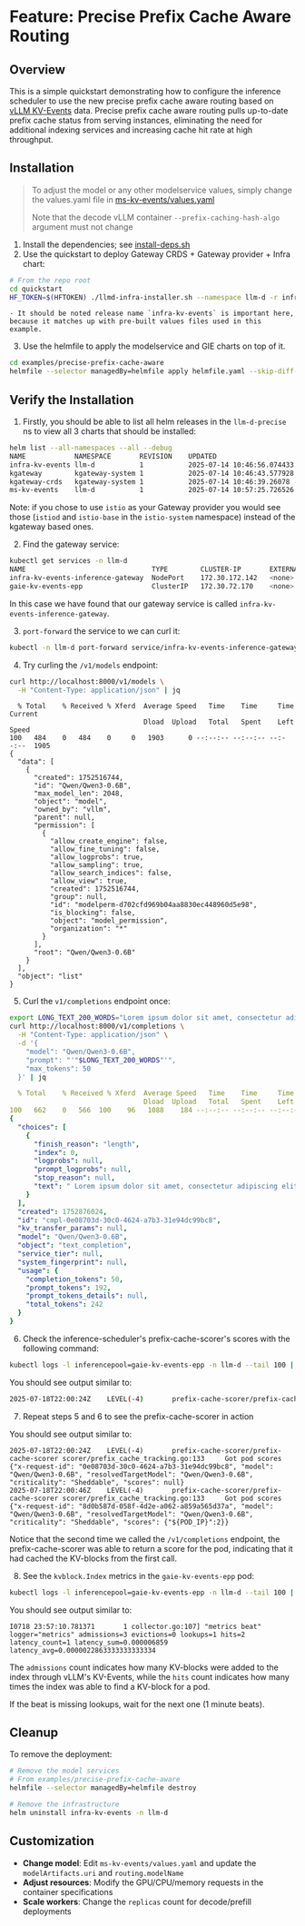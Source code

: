 # Feature: Precise Prefix Cache Aware Routing

## Overview

This is a simple quickstart demonstrating how to configure the inference scheduler to use the new precise prefix cache aware routing based on [vLLM KV-Events](https://github.com/vllm-project/vllm/issues/16669) data. Precise prefix cache aware routing pulls up-to-date prefix cache status from serving instances, eliminating the need for additional indexing services and increasing cache hit rate at high throughput.

## Installation

> To adjust the model or any other modelservice values, simply change the values.yaml file in [ms-kv-events/values.yaml](ms-kv-events/values.yaml)
>
> Note that the decode vLLM container `--prefix-caching-hash-algo` argument must not change

1. Install the dependencies; see [install-deps.sh](../../../../../../llm-d-incubation/llm-d-infra/quickstart/install-deps.sh)
2. Use the quickstart to deploy Gateway CRDS + Gateway provider + Infra chart:

```bash
# From the repo root
cd quickstart
HF_TOKEN=$(HFTOKEN) ./llmd-infra-installer.sh --namespace llm-d -r infra-kv-events --gateway kgateway
```
    - It should be noted release name `infra-kv-events` is important here, because it matches up with pre-built values files used in this example.

3. Use the helmfile to apply the modelservice and GIE charts on top of it.

```bash
cd examples/precise-prefix-cache-aware
helmfile --selector managedBy=helmfile apply helmfile.yaml --skip-diff-on-install
```

## Verify the Installation

1. Firstly, you should be able to list all helm releases in the `llm-d-precise` ns to view all 3 charts that should be installed:

```bash
helm list --all-namespaces --all --debug
NAME          	NAMESPACE      	REVISION	UPDATED                             	STATUS  	CHART                    	APP VERSION
infra-kv-events	llm-d          	1       	2025-07-14 10:46:56.074433 -0700 PDT	deployed	llm-d-infra-v0.5.1        	v0.5.1
kgateway      	kgateway-system	1       	2025-07-14 10:46:43.577928 -0700 PDT	deployed	kgateway-v2.0.3          	1.16.0
kgateway-crds 	kgateway-system	1       	2025-07-14 10:46:39.26078 -0700  PDT 	deployed	kgateway-crds-v2.0.3     	1.16.0
ms-kv-events   	llm-d          	1       	2025-07-14 10:57:25.726526 -0700 PDT	deployed	llm-d-modelservice-0.0.19	0.0.1
```

Note: if you chose to use `istio` as your Gateway provider you would see those (`istiod` and `istio-base` in the `istio-system` namespace) instead of the kgateway based ones.

2. Find the gateway service:
```bash
kubectl get services -n llm-d
NAME                               TYPE        CLUSTER-IP       EXTERNAL-IP   PORT(S)             AGE
infra-kv-events-inference-gateway  NodePort    172.30.172.142   <none>        80:30519/TCP        4m7s
gaie-kv-events-epp                 ClusterIP   172.30.72.170    <none>        9002/TCP,5557/TCP   71s
```
In this case we have found that our gateway service is called `infra-kv-events-inference-gateway`.

3. `port-forward` the service to we can curl it:

```bash
kubectl -n llm-d port-forward service/infra-kv-events-inference-gateway 8000:80
```

4. Try curling the `/v1/models` endpoint:

```bash
curl http://localhost:8000/v1/models \
  -H "Content-Type: application/json" | jq
```
```
  % Total    % Received % Xferd  Average Speed   Time    Time     Time  Current
                                 Dload  Upload   Total   Spent    Left  Speed
100   484    0   484    0     0   1903      0 --:--:-- --:--:-- --:--:--  1905
{
  "data": [
    {
      "created": 1752516744,
      "id": "Qwen/Qwen3-0.6B",
      "max_model_len": 2048,
      "object": "model",
      "owned_by": "vllm",
      "parent": null,
      "permission": [
        {
          "allow_create_engine": false,
          "allow_fine_tuning": false,
          "allow_logprobs": true,
          "allow_sampling": true,
          "allow_search_indices": false,
          "allow_view": true,
          "created": 1752516744,
          "group": null,
          "id": "modelperm-d702cfd969b04aa8830ec448960d5e98",
          "is_blocking": false,
          "object": "model_permission",
          "organization": "*"
        }
      ],
      "root": "Qwen/Qwen3-0.6B"
    }
  ],
  "object": "list"
}
```

5. Curl the `v1/completions` endpoint once:
```bash
export LONG_TEXT_200_WORDS="Lorem ipsum dolor sit amet, consectetur adipiscing elit. Sed do eiusmod tempor incididunt ut labore et dolore magna aliqua. Ut enim ad minim veniam, quis nostrud exercitation ullamco laboris nisi ut aliquip ex ea commodo consequat. Duis aute irure dolor in reprehenderit in voluptate velit esse cillum dolore eu fugiat nulla pariatur. Excepteur sint occaecat cupidatat non proident, sunt in culpa qui officia deserunt mollit anim id est laborum. Lorem ipsum dolor sit amet, consectetur adipiscing elit. Sed do eiusmod tempor incididunt ut labore et dolore magna aliqua. Ut enim ad minim veniam, quis nostrud exercitation ullamco laboris nisi ut aliquip ex ea commodo consequat. Duis aute irure dolor in reprehenderit in voluptate velit esse cillum dolore eu fugiat nulla pariatur. Excepteur sint occaecat cupidatat non proident, sunt in culpa qui officia deserunt mollit anim id est laborum." && \
curl http://localhost:8000/v1/completions \
  -H "Content-Type: application/json" \
  -d '{
    "model": "Qwen/Qwen3-0.6B",
    "prompt": "'"$LONG_TEXT_200_WORDS"'",
    "max_tokens": 50
  }' | jq
```
```yaml
  % Total    % Received % Xferd  Average Speed   Time    Time     Time  Current
                                 Dload  Upload   Total   Spent    Left  Speed
100   662    0   566  100    96   1088    184 --:--:-- --:--:-- --:--:--  1273
{
  "choices": [
    {
      "finish_reason": "length",
      "index": 0,
      "logprobs": null,
      "prompt_logprobs": null,
      "stop_reason": null,
      "text": " Lorem ipsum dolor sit amet, consectetur adipiscing elit. Sed do eiusmod tempor incididunt ut labore et dolore magna aliqua. Ut enim ad minim veniam, quis nostrud exercitation ullamco laboris nisi ut aliquip ex ea commodo consequat. Duis aute irure dolor"
    }
  ],
  "created": 1752876024,
  "id": "cmpl-0e08703d-30c0-4624-a7b3-31e94dc99bc8",
  "kv_transfer_params": null,
  "model": "Qwen/Qwen3-0.6B",
  "object": "text_completion",
  "service_tier": null,
  "system_fingerprint": null,
  "usage": {
    "completion_tokens": 50,
    "prompt_tokens": 192,
    "prompt_tokens_details": null,
    "total_tokens": 242
  }
}
```

6. Check the inference-scheduler's prefix-cache-scorer's scores with the following command:
```bash
kubectl logs -l inferencepool=gaie-kv-events-epp -n llm-d --tail 100 | grep "Got pod scores"
```

You should see output similar to:
```bash
2025-07-18T22:00:24Z    LEVEL(-4)       prefix-cache-scorer/prefix-cache-scorer scorer/prefix_cache_tracking.go:133     Got pod scores  {"x-request-id": "0e08703d-30c0-4624-a7b3-31e94dc99bc8", "model": "Qwen/Qwen3-0.6B", "resolvedTargetModel": "Qwen/Qwen3-0.6B", "criticality": "Sheddable", "scores": null}
```

7. Repeat steps 5 and 6 to see the prefix-cache-scorer in action

You should see output similar to:
```log
2025-07-18T22:00:24Z    LEVEL(-4)       prefix-cache-scorer/prefix-cache-scorer scorer/prefix_cache_tracking.go:133     Got pod scores  {"x-request-id": "0e08703d-30c0-4624-a7b3-31e94dc99bc8", "model": "Qwen/Qwen3-0.6B", "resolvedTargetModel": "Qwen/Qwen3-0.6B", "criticality": "Sheddable", "scores": null}
2025-07-18T22:00:46Z    LEVEL(-4)       prefix-cache-scorer/prefix-cache-scorer scorer/prefix_cache_tracking.go:133     Got pod scores  {"x-request-id": "8d0b587d-058f-4d2e-a062-a859a565d37a", "model": "Qwen/Qwen3-0.6B", "resolvedTargetModel": "Qwen/Qwen3-0.6B", "criticality": "Sheddable", "scores": {"${POD_IP}":2}}
```

Notice that the second time we called the `/v1/completions` endpoint, the prefix-cache-scorer was able to return a score for the pod,
indicating that it had cached the KV-blocks from the first call.

8. See the `kvblock.Index` metrics in the `gaie-kv-events-epp` pod:
```bash
kubectl logs -l inferencepool=gaie-kv-events-epp -n llm-d --tail 100 | grep "metrics beat"
```
You should see output similar to:
```log
I0718 23:57:10.781371       1 collector.go:107] "metrics beat" logger="metrics" admissions=3 evictions=0 lookups=1 hits=2 latency_count=1 latency_sum=0.000006859 latency_avg=0.0000022863333333333334
```

The `admissions` count indicates how many KV-blocks were added to the index through vLLM's KV-Events,
while the `hits` count indicates how many times the index was able to find a KV-block for a pod.

If the beat is missing lookups, wait for the next one (1 minute beats).

## Cleanup

To remove the deployment:
```bash
# Remove the model services
# From examples/precise-prefix-cache-aware
helmfile --selector managedBy=helmfile destroy

# Remove the infrastructure
helm uninstall infra-kv-events -n llm-d
```

## Customization

- **Change model**: Edit `ms-kv-events/values.yaml` and update the `modelArtifacts.uri` and `routing.modelName`
- **Adjust resources**: Modify the GPU/CPU/memory requests in the container specifications
- **Scale workers**: Change the `replicas` count for decode/prefill deployments
